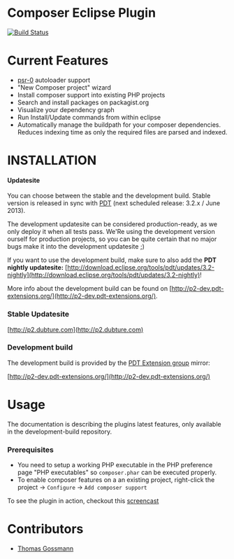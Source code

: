 Composer Eclipse Plugin
=======================

[![Build Status](https://secure.travis-ci.org/pulse00/Composer-Eclipse-Plugin.png)](http://travis-ci.org/pulse00/Composer-Eclipse-Plugin)

Current Features
================

* [psr-0](https://github.com/php-fig/fig-standards/blob/master/accepted/PSR-0.md) autoloader support
* "New Composer project" wizard
* Install composer support into existing PHP projects
* Search and install packages on packagist.org
* Visualize your dependency graph
* Run Install/Update commands from within eclipse
* Automatically manage the buildpath for your composer dependencies. Reduces indexing time as only the required files are parsed and indexed.

INSTALLATION
============

#### Updatesite

You can choose between the stable and the development build. Stable version is released in sync with [PDT](http://www.eclipse.org/projects/project.php?id=tools.pdt) (next scheduled release: 3.2.x / June 2013).

The development updatesite can be considered production-ready, as we only deploy it when all tests pass. We'Re using the development version ourself for production projects, so you can be quite
certain that no major bugs make it into the development updatesite ;)

If you want to use the development build, make sure to also add the __PDT nightly updatesite:__ [http://download.eclipse.org/tools/pdt/updates/3.2-nightly](http://download.eclipse.org/tools/pdt/updates/3.2-nightly)!

More info about the development build can be found on [http://p2-dev.pdt-extensions.org/](http://p2-dev.pdt-extensions.org/).


### Stable Updatesite

[http://p2.dubture.com](http://p2.dubture.com)


### Development build

The development build is provided by the [PDT Extension group](https://github.com/pdt-eg) mirror:

[http://p2-dev.pdt-extensions.org/](http://p2-dev.pdt-extensions.org/)


Usage
=====

The documentation is describing the plugins latest features, only available in the development-build repository.

### Prerequisites

* You need to setup a working PHP executable in the PHP preference page "PHP executables" so `composer.phar` can be executed properly.
* To enable composer features on a an existing project, right-click the project -> `Configure` -> `Add composer support`


To see the plugin in action, checkout this [screencast](https://vimeo.com/49147387)


Contributors
============

- [Thomas Gossmann](https://github.com/gossi)
